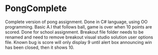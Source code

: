 PongComplete
============

Complete version of pong assignment. Done in C# language, using OO programming. Basic A.I that follows ball, game is over when 10 points are scored. Done for school assignment. Breakout file folder needs to be renamed and need to remove breakout visual studio solution user options file. Known bug is score will only display 9 until alert box announcing win has been closed, then it shows 10.

